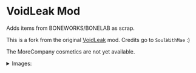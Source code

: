 # VoidLeak Mod

Adds items from BONEWORKS/BONELAB as scrap.

This is a fork from the original [VoidLeak](https://thunderstore.io/c/lethal-company/p/SoulWithMae/VoidLeak/) mod.
Credits go to `SoulWithMae` :)

The MoreCompany cosmetics are not yet available.

<details>
    <summary>Images:</summary>

<details> 
  <summary>Memory Leak Cleanup:</summary>

![Memory Leak Cleanup Barrel](https://github.com/Test-Account666/LethalCompany-VoidLeak/blob/master/images/Memory%20Leak%20Cleanup%20Barrel.jpg?raw=true)

</details>

<details> 
  <summary>Coroutine Garbage Barrel:</summary>

![Coroutine Garbage Barrel](https://github.com/Test-Account666/LethalCompany-VoidLeak/blob/master/images/Coroutine%20Garbage%20Barrel.jpg?raw=true)

</details>

<details> 
  <summary>Memory Dump Barrel:</summary>

![Memory Dump Barrel](https://github.com/Test-Account666/LethalCompany-VoidLeak/blob/master/images/Memory%20Dump%20Barrel.jpg?raw=true)

</details>

<details> 
  <summary>Particle Waste Barrel:</summary>

![Particle Waste Barrel](https://github.com/Test-Account666/LethalCompany-VoidLeak/blob/master/images/Particle%20Waste%20barrel.jpg?raw=true)

</details>

<details> 
  <summary>Melon Belly Barrel:</summary>

![Melon Belly Barrel](https://github.com/Test-Account666/LethalCompany-VoidLeak/blob/master/images/Melon%20Belly%20Barrel.jpg?raw=true)

</details>

<details> 
  <summary>Melon Belly Bottle:</summary>

![Melon Belly Hands](https://github.com/Test-Account666/LethalCompany-VoidLeak/blob/master/images/Melon%20Belly%20Hands.jpg?raw=true)

</details>

<details> 
  <summary>Crablet Headset:</summary>

![Crablet Headset Ground](https://github.com/Test-Account666/LethalCompany-VoidLeak/blob/master/images/Crablet%20Headset%20Ground.jpg?raw=true)

![Crablet Headset Hands](https://github.com/Test-Account666/LethalCompany-VoidLeak/blob/master/images/Crablet%20Headset%20Hands.jpg?raw=true)

</details>

<details> 
  <summary>Skull:</summary>

![Skull Ground](https://github.com/Test-Account666/LethalCompany-VoidLeak/blob/master/images/Skull%20Ground.jpg?raw=true)

![Skull Hands](https://github.com/Test-Account666/LethalCompany-VoidLeak/blob/master/images/Skull%20Hands.jpg?raw=true)

</details>

<details> 
  <summary>Lunar Toy:</summary>

![Lunar Toy Ground](https://github.com/Test-Account666/LethalCompany-VoidLeak/blob/master/images/Lunar%20Toy%20Ground.jpg?raw=true)

![Lunar Toy Hands](https://github.com/Test-Account666/LethalCompany-VoidLeak/blob/master/images/Lunar%20Toy%20Hands.jpg?raw=true)

</details>

<details> 
  <summary>Apollo:</summary>

![Apollo Ground](https://github.com/Test-Account666/LethalCompany-VoidLeak/blob/master/images/Apollo%20Ground.jpg?raw=true)

</details>

<details> 
  <summary>Crowbar:</summary>

![Crowbar Ground](https://github.com/Test-Account666/LethalCompany-VoidLeak/blob/master/images/Crowbar%20Ground.jpg?raw=true)

![Crowbar Hands](https://github.com/Test-Account666/LethalCompany-VoidLeak/blob/master/images/Crowbar%20Hands.jpg?raw=true)

</details>

<details> 
  <summary>Spawn Gun:</summary>

![Spawn Gun Ground](https://github.com/Test-Account666/LethalCompany-VoidLeak/blob/master/images/Spawn%20Gun%20Ground.jpg?raw=true)

![Spawn Gun Hands](https://github.com/Test-Account666/LethalCompany-VoidLeak/blob/master/images/Spawn%20Gun%20Hands.jpg?raw=true)

</details>

</details>